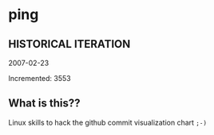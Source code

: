 # ping

## HISTORICAL ITERATION
2007-02-23

Incremented: 3553

## What is this?? 
Linux skills to hack the github commit visualization chart `;-)`
